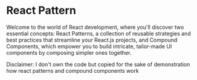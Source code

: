 # React Pattern

Welcome to the world of React development, where you'll discover two essential concepts: React Patterns, a collection of reusable strategies and best practices that streamline your React.js projects, and Compound Components, which empower you to build intricate, tailor-made UI components by composing simpler ones together.

Disclaimer: I don't own the code but copied for the sake of demonstration how react patterns and compound components work
